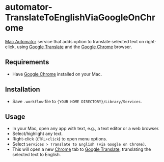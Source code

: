 # automator-TranslateToEnglishViaGoogleOnChrome
[Mac Automator](https://support.apple.com/en-mt/guide/automator/welcome/mac) service that adds option to translate selected text on right-click, using [Google Translate](https://translate.google.com/) and the [Google Chrome](https://www.google.com/chrome/) browser.

## Requirements
- Have [Google Chrome](https://www.google.com/chrome/) installed on your Mac.  

## Installation
- Save `.workflow` file to `{YOUR HOME DIRECTORY}/Library/Services`.

## Usage
- In your Mac, open any app with text, e.g., a text editor or a web browser.
- Select/highlight any text.
- Right-click (`CTRL+click`) to open menu options.
- Select `Services > Translate to English (via Google on Chrome)`.
- This will open a new [Chrome](https://www.google.com/chrome/) tab to [Google Translate](https://translate.google.com/), translating the selected text to English. 
